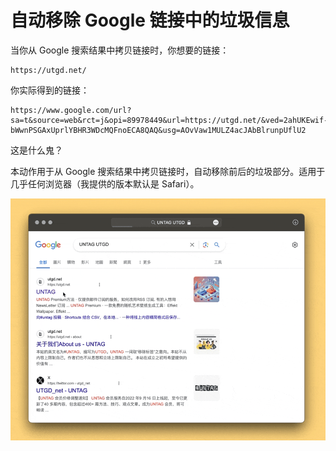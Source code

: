 # 自动移除 Google 链接中的垃圾信息

当你从 Google 搜索结果中拷贝链接时，你想要的链接：

```
https://utgd.net/
```

你实际得到的链接：

```
https://www.google.com/url?sa=t&source=web&rct=j&opi=89978449&url=https://utgd.net/&ved=2ahUKEwif-bWwnPSGAxUprlYBHR3WDcMQFnoECA8QAQ&usg=AOvVaw1MULZ4acJAbBlrunpUflU2
```

这是什么鬼？

本动作用于从 Google 搜索结果中拷贝链接时，自动移除前后的垃圾部分。适用于几乎任何浏览器（我提供的版本默认是 Safari）。

![img](img.gif)
